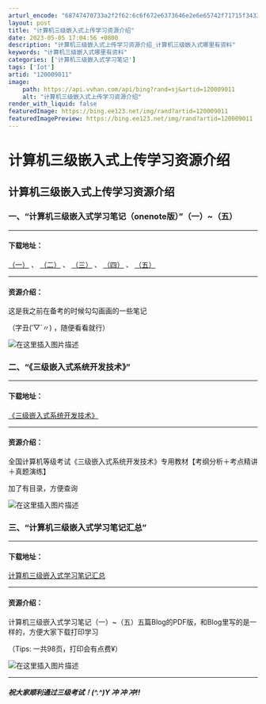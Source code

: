 ```yaml
---
arturl_encode: "68747470733a2f2f62:6c6f672e6373646e2e6e65742f71715f34333633363139392f:61727469636c652f64657461696c732f313230303039303131"
layout: post
title: "计算机三级嵌入式上传学习资源介绍"
date: 2023-05-05 17:04:56 +0800
description: "计算机三级嵌入式上传学习资源介绍_计算机三级嵌入式哪里有资料"
keywords: "计算机三级嵌入式哪里有资料"
categories: ['计算机三级嵌入式学习笔记']
tags: ['Iot']
artid: "120009011"
image:
    path: https://api.vvhan.com/api/bing?rand=sj&artid=120009011
    alt: "计算机三级嵌入式上传学习资源介绍"
render_with_liquid: false
featuredImage: https://bing.ee123.net/img/rand?artid=120009011
featuredImagePreview: https://bing.ee123.net/img/rand?artid=120009011
---
```


# 计算机三级嵌入式上传学习资源介绍

## 计算机三级嵌入式上传学习资源介绍

### 一、“计算机三级嵌入式学习笔记（onenote版）”（一）~（五）

---

#### 下载地址：

[（一）](https://download.csdn.net/download/qq_43636199/15449463)
、
[（二）](https://download.csdn.net/download/qq_43636199/15864011)
、
[（三）](https://download.csdn.net/download/qq_43636199/16137128)
、
[（四）](https://download.csdn.net/download/qq_43636199/16357941)
、
[（五）](https://download.csdn.net/download/qq_43636199/16357967)

---

#### 资源介绍：

这是我之前在备考的时候勾勾画画的一些笔记
  
（字丑(′▽`〃) ，随便看看就行）
  
![在这里插入图片描述](https://i-blog.csdnimg.cn/blog_migrate/e9740bd421cb14e9847e5d9c64901c0e.png)

### 二、“《三级嵌入式系统开发技术》”

---

#### 下载地址：

[《三级嵌入式系统开发技术》](https://download.csdn.net/download/qq_43636199/16030757)

---

#### 资源介绍：

全国计算机等级考试《三级嵌入式系统开发技术》专用教材【考纲分析＋考点精讲＋真题演练】
  
加了有目录，方便查询
  
![在这里插入图片描述](https://i-blog.csdnimg.cn/blog_migrate/939911b176867f2d6038ccba9c147239.png)

### 三、“计算机三级嵌入式学习笔记汇总”

---

#### 下载地址：

[计算机三级嵌入式学习笔记汇总](https://download.csdn.net/download/qq_43636199/21747452)

---

#### 资源介绍：

计算机三级嵌入式学习笔记（一）~（五）五篇Blog的PDF版，和Blog里写的是一样的，方便大家下载打印学习
  
（Tips: 一共98页，打印会有点费¥）
  
![在这里插入图片描述](https://i-blog.csdnimg.cn/blog_migrate/5607f35d91693a507d6f34b7af90072c.png)

---

##### 祝大家顺利通过三级考试！(^.^)Y 冲 冲 冲!!